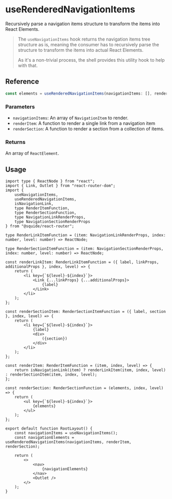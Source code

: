 # useRenderedNavigationItems

Recursively parse a navigation items structure to transform the items into React Elements.

> The `useNavigationItems` hook returns the navigation items tree structure as is, meaning the consumer has to recursively parse the structure to transform the items into actual React Elements.
>
> As it's a non-trivial process, the shell provides this utility hook to help with that.

## Reference

```ts
const elements = useRenderedNavigationItems(navigationItems: [], renderItem: () => {}, renderSection: () => {})
```

### Parameters

- `navigationItems`: An array of `NavigationItem` to render.
- `renderItem`: A function to render a single link from a navigation item
- `renderSection`: A function to render a section from a collection of items.

### Returns

An array of `ReactElement`.

## Usage

```tsx !#38-40,42-48,52 host/src/RootLayout.tsx
import type { ReactNode } from "react";
import { Link, Outlet } from "react-router-dom";
import { 
    useNavigationItems, 
    useRenderedNavigationItems, 
    isNavigationLink,
    type RenderItemFunction, 
    type RenderSectionFunction, 
    type NavigationLinkRenderProps, 
    type NavigationSectionRenderProps
} from "@squide/react-router";

type RenderLinkItemFunction = (item: NavigationLinkRenderProps, index: number, level: number) => ReactNode;

type RenderSectionItemFunction = (item: NavigationSectionRenderProps, index: number, level: number) => ReactNode;

const renderLinkItem: RenderLinkItemFunction = ({ label, linkProps, additionalProps }, index, level) => {
    return (
        <li key={`${level}-${index}`}>
            <Link {...linkProps} {...additionalProps}>
                {label}
            </Link>
        </li>
    );
};

const renderSectionItem: RenderSectionItemFunction = ({ label, section }, index, level) => {
    return (
        <li key={`${level}-${index}`}>
            {label}
            <div>
                ({section})
            </div>
        </li>
    );
};

const renderItem: RenderItemFunction = (item, index, level) => {
    return isNavigationLink(item) ? renderLinkItem(item, index, level) : renderSectionItem(item, index, level);
};

const renderSection: RenderSectionFunction = (elements, index, level) => {
    return (
        <ul key={`${level}-${index}`}>
            {elements}
        </ul>
    );
};

export default function RootLayout() {
    const navigationItems = useNavigationItems();
    const navigationElements = useRenderedNavigationItems(navigationItems, renderItem, renderSection);

    return (
        <>
            <nav>
                {navigationElements}
            </nav>
            <Outlet />
        </>
    );
}
```
